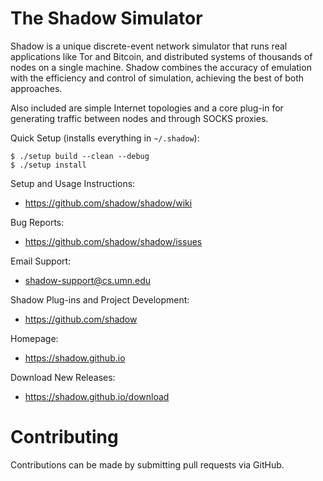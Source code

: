 # The Shadow Simulator

Shadow is a unique discrete-event network simulator that runs real 
applications like Tor and Bitcoin, and distributed systems of thousands of
nodes on a single machine. Shadow combines the accuracy of emulation with the 
efficiency and control of simulation, achieving the best of both approaches.

Also included are simple Internet topologies and a core plug-in for generating
traffic between nodes and through SOCKS proxies.

Quick Setup (installs everything in `~/.shadow`):
```
$ ./setup build --clean --debug
$ ./setup install
```

Setup and Usage Instructions:
  + https://github.com/shadow/shadow/wiki

Bug Reports:
  + https://github.com/shadow/shadow/issues

Email Support:
  + <shadow-support@cs.umn.edu>

Shadow Plug-ins and Project Development:
  + https://github.com/shadow
        
Homepage:
  + https://shadow.github.io
    
Download New Releases:
  + https://shadow.github.io/download

# Contributing

Contributions can be made by submitting pull requests via GitHub.